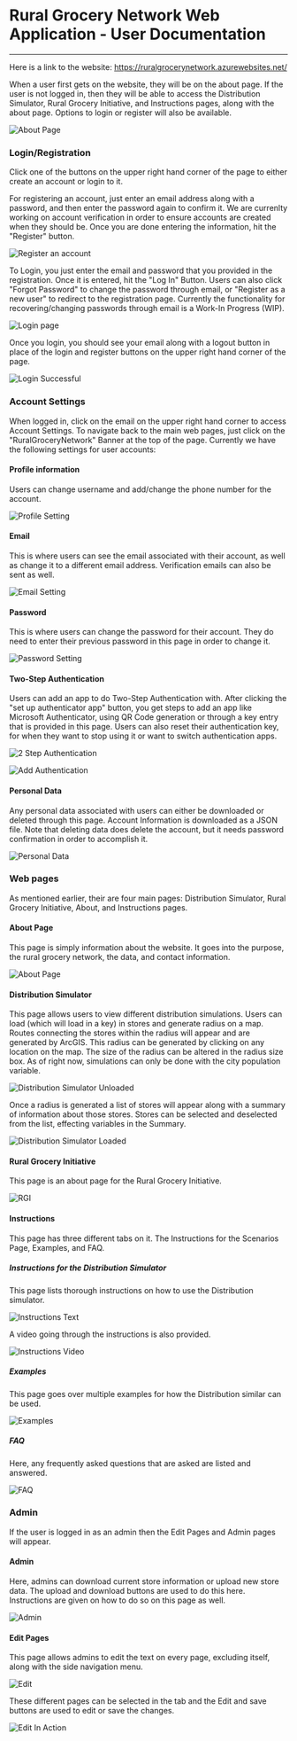 # Rural Grocery Network Web Application - User Documentation
***

Here is a link to the website: https://ruralgrocerynetwork.azurewebsites.net/

When a user first gets on the website, they will be on the about page.
If the user is not logged in, then they will be able to access the Distribution Simulator, Rural Grocery Initiative, 
and Instructions pages, along with the about page. Options to login or register will also be available.

![About Page](img/about.PNG)

### Login/Registration
Click one of the buttons on the upper right hand corner of the page to either create an account or login to it.

For registering an account, just enter an email address along with a password, and then enter the password again
to confirm it. We are currenlty working on account verification in order to ensure accounts are created when they
should be. Once you are done entering the information, hit the "Register" button.

![Register an account](img/register-account.PNG)

To Login, you just enter the email and password that you provided in the registration. Once it is entered, hit the
"Log In" Button. Users can also click "Forgot Password" to change the password through email, or "Register as a new user" 
to redirect to the registration page. Currently the functionality for recovering/changing passwords through email is a Work-In Progress (WIP).

![Login page](img/login.PNG)

Once you login, you should see your email along with a logout button in place of the login and register buttons
on the upper right hand corner of the page.

![Login Successful](img/login-complete.PNG)

### Account Settings
When logged in, click on the email on the upper right hand corner to access Account Settings. To navigate back to the main web pages, 
just click on the "RuralGroceryNetwork" Banner at the top of the page. Currently we have the following settings for user accounts:

#### Profile information
Users can change username and add/change the phone number for the account.

![Profile Setting](img/profile.PNG)

#### Email
This is where users can see the email associated with their account, as well as change it to a different email address. Verification
emails can also be sent as well.

![Email Setting](img/email.PNG)

#### Password
This is where users can change the password for their account. They do need to enter their previous password in this page in order to change it. 

![Password Setting](img/password.PNG)

#### Two-Step Authentication
Users can add an app to do Two-Step Authentication with. After clicking the "set up authenticator app" button, 
you get steps to add an app like Microsoft Authenticator, using QR Code generation or through a key entry that is provided in this page. 
Users can also reset their authentication key, for when they want to stop using it or want to switch authentication apps.

![2 Step Authentication](img/authentication.PNG)

![Add Authentication](img/add-authentication.PNG)

#### Personal Data
Any personal data associated with users can either be downloaded or deleted through this page. 
Account Information is downloaded as a JSON file. Note that deleting data does delete the account, 
but it needs password confirmation in order to accomplish it.

![Personal Data](img/personal-data.PNG)

### Web pages
As mentioned earlier, their are four main pages: Distribution Simulator, Rural Grocery Initiative, About, and Instructions pages.

#### About Page
This page is simply information about the website. It goes into the purpose, the rural grocery network, the data, and contact information.

![About Page](img/about.PNG)

#### Distribution Simulator
This page allows users to view different distribution simulations. Users can load (which will load in a key) in stores and generate radius on a map.
Routes connecting the stores within the radius will appear and are generated by ArcGIS. This radius can be generated by clicking on any location on the map. 
The size of the radius can be altered in the radius size box. As of right now, simulations can only be done with the city population variable. 

![Distribution Simulator Unloaded](img/DisSimBlank.PNG)

Once a radius is generated a list of stores will appear along with a summary of information about those stores. Stores can be selected and deselected from the list, effecting variables in the Summary.

![Distribution Simulator Loaded](img/DisSimRad.PNG)


#### Rural Grocery Initiative
This page is an about page for the Rural Grocery Initiative.

![RGI](img/RGI.PNG)

#### Instructions
This page has three different tabs on it. The Instructions for the Scenarios Page, Examples, and FAQ.

##### Instructions for the Distribution Simulator
This page lists thorough instructions on how to use the Distribution simulator.

![Instructions Text](img/InstructionsPageText.PNG)

A video going through the instructions is also provided. 

![Instructions Video](img/InstructionsPageVideo.PNG)

##### Examples
This page goes over multiple examples for how the Distribution similar can be used.

![Examples](img/InstructionsExample.PNG)

##### FAQ
Here, any frequently asked questions that are asked are listed and answered. 

![FAQ](img/InstructionsFAQ.PNG)

### Admin

If the user is logged in as an admin then the Edit Pages and Admin pages will appear. 

#### Admin
Here, admins can download current store information or upload new store data. The upload and download buttons are used to do this here. Instructions are given on how to do so on this page as well. 

![Admin](img/Admin.PNG)

#### Edit Pages
This page allows admins to edit the text on every page, excluding itself, along with the side navigation menu.

![Edit](img/Edit.PNG)

These different pages can be selected in the tab and the Edit and save buttons are used to edit or save the changes. 

![Edit In Action](img/EditEdit.PNG)
